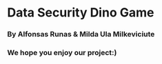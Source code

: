 # Data Security Dino Game

### By Alfonsas Runas & Milda Ula Milkeviciute

### We hope you enjoy our project:)
